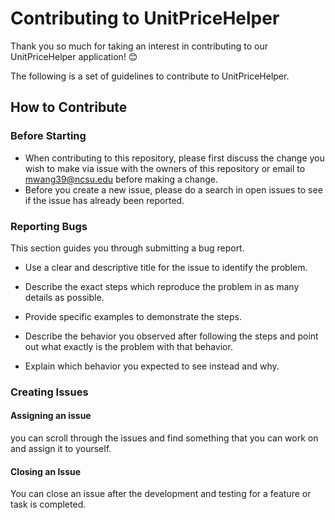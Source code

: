 # Contributing to UnitPriceHelper

Thank you so much for taking an interest in contributing to our UnitPriceHelper application!
😊

The following is a set of guidelines to contribute to UnitPriceHelper.

## How to Contribute
### Before Starting
- When contributing to this repository, please first discuss the change you wish to make via issue with the owners of this repository or email to mwang39@ncsu.edu before making a change.
- Before you create a new issue, please do a search in open issues to see if the issue has already been reported. 
### Reporting Bugs

This section guides you through submitting a bug report. 

- Use a clear and descriptive title for the issue to identify the problem.

- Describe the exact steps which reproduce the problem in as many details as possible.

- Provide specific examples to demonstrate the steps. 

- Describe the behavior you observed after following the steps and point out what exactly is the problem with that behavior.

- Explain which behavior you expected to see instead and why.

### Creating Issues
#### Assigning an issue
you can scroll through the issues and find something that you can work on and assign it to yourself.
#### Closing an Issue
You can close an issue after the development and testing for a feature or task is completed.





